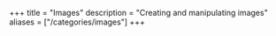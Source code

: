 +++
title = "Images"
description = "Creating and manipulating images"
aliases = ["/categories/images"]
+++
